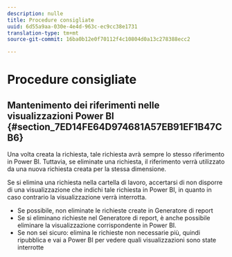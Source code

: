 ```yaml
---
description: nulle
title: Procedure consigliate
uuid: 6d55a9aa-030e-4e4d-963c-ec9cc38e1731
translation-type: tm+mt
source-git-commit: 16ba0b12e0f70112f4c10804d0a13c278388ecc2

---
```



# Procedure consigliate

## Mantenimento dei riferimenti nelle visualizzazioni Power BI {#section_7ED14FE64D974681A57EB91EF1B47CB6}

Una volta creata la richiesta, tale richiesta avrà sempre lo stesso riferimento in Power BI. Tuttavia, se eliminate una richiesta, il riferimento verrà utilizzato da una nuova richiesta creata per la stessa dimensione.

Se si elimina una richiesta nella cartella di lavoro, accertarsi di non disporre di una visualizzazione che indichi tale richiesta in Power BI, in quanto in caso contrario la visualizzazione verrà interrotta.

* Se possibile, non eliminate le richieste create in Generatore di report
* Se si eliminano richieste nel Generatore di report, è anche possibile eliminare la visualizzazione corrispondente in Power BI.
* Se non sei sicuro: elimina le richieste non necessarie più, quindi ripubblica e vai a Power BI per vedere quali visualizzazioni sono state interrotte

